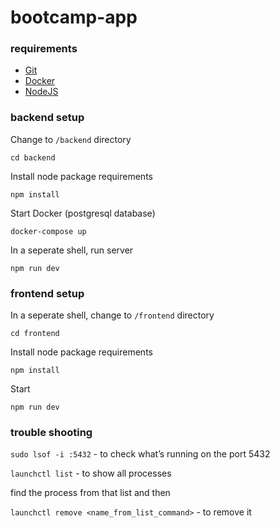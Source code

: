 # bootcamp-app

### **requirements**
- [Git](https://github.com/git-guides/install-git)
- [Docker](https://docs.docker.com/desktop/)
- [NodeJS](https://nodejs.org/en/)

### **backend setup**
Change to `/backend` directory

`cd backend`

Install node package requirements

`npm install`

Start Docker (postgresql database)

`docker-compose up`

In a seperate shell, run server

`npm run dev`

### **frontend setup**

In a seperate shell, change to `/frontend` directory

`cd frontend`

Install node package requirements

`npm install`

Start

`npm run dev`


### **trouble shooting**

`sudo lsof -i :5432` - to check what’s running on the port 5432

`launchctl list` - to show all processes

find the process from that list and then

`launchctl remove <name_from_list_command>` - to remove it
